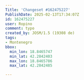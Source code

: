 ```yaml
---
Title: 'Changeset #162475227'
PublishDate: 2025-02-13T17:34:07Z
id: 162475227
user: Ropino
comment: typo
created_by: JOSM/1.5 (19308 de)
tags:
- Montenegro
bbox:
  min_lon: 18.8465747
  min_lat: 42.2842403
  max_lon: 18.8465786
  max_lat: 42.2842485

---
```

